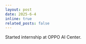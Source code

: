 ```yaml
---
layout: post
date: 2025-6-4
inline: true
related_posts: false
---
```


Started internship at OPPO AI Center.

